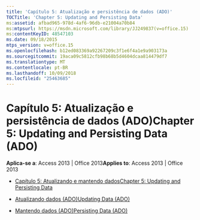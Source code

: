 ```yaml
---
title: 'Capítulo 5: Atualização e persistência de dados (ADO)'
TOCTitle: 'Chapter 5: Updating and Persisting Data'
ms:assetid: afbad965-978d-4af6-96db-e21004a70b84
ms:mtpsurl: https://msdn.microsoft.com/library/JJ249837(v=office.15)
ms:contentKeyID: 48547103
ms.date: 09/18/2015
mtps_version: v=office.15
ms.openlocfilehash: b12ed083369a92267209c3f1e6f4a1e9a903173a
ms.sourcegitcommit: 19aca09c5812cfb98b68b5d4604dcaa814479df7
ms.translationtype: MT
ms.contentlocale: pt-BR
ms.lasthandoff: 10/09/2018
ms.locfileid: "25463685"
---
```

# <a name="chapter-5-updating-and-persisting-data-ado"></a><span data-ttu-id="520c5-102">Capítulo 5: Atualização e persistência de dados (ADO)</span><span class="sxs-lookup"><span data-stu-id="520c5-102">Chapter 5: Updating and Persisting Data (ADO)</span></span>


<span data-ttu-id="520c5-103">**Aplica-se a**: Access 2013 | Office 2013</span><span class="sxs-lookup"><span data-stu-id="520c5-103">**Applies to**: Access 2013 | Office 2013</span></span>



  - [<span data-ttu-id="520c5-104">Capítulo 5: Atualizando e mantendo dados</span><span class="sxs-lookup"><span data-stu-id="520c5-104">Chapter 5: Updating and Persisting Data</span></span>](chapter-5-updating-and-persisting-data.md)

  - [<span data-ttu-id="520c5-105">Atualizando dados (ADO)</span><span class="sxs-lookup"><span data-stu-id="520c5-105">Updating Data (ADO)</span></span>](updating-data-ado.md)

  - [<span data-ttu-id="520c5-106">Mantendo dados (ADO)</span><span class="sxs-lookup"><span data-stu-id="520c5-106">Persisting Data (ADO)</span></span>](persisting-data-ado.md)

